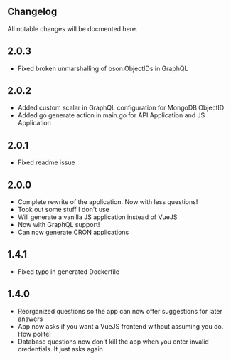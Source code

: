 ## Changelog

All notable changes will be docmented here.

## 2.0.3

* Fixed broken unmarshalling of bson.ObjectIDs in GraphQL

## 2.0.2

* Added custom scalar in GraphQL configuration for MongoDB ObjectID
* Added go generate action in main.go for API Application and JS Application

## 2.0.1

* Fixed readme issue

## 2.0.0

* Complete rewrite of the application. Now with less questions!
* Took out some stuff I don't use
* Will generate a vanilla JS application instead of VueJS
* Now with GraphQL support!
* Can now generate CRON applications

## 1.4.1

* Fixed typo in generated Dockerfile

## 1.4.0

* Reorganized questions so the app can now offer suggestions for later answers
* App now asks if you want a VueJS frontend without assuming you do. How polite!
* Database questions now don't kill the app when you enter invalid credentials. It just asks again

